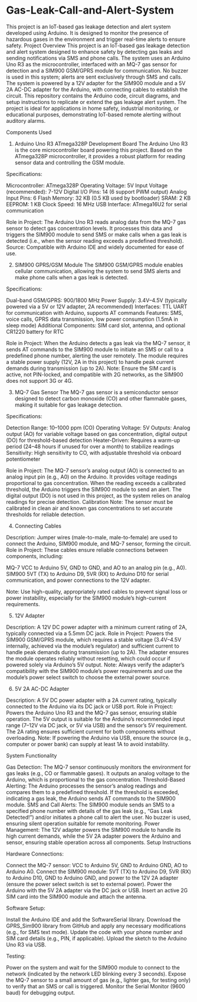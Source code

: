 # Gas-Leak-Call-and-Alert-System
This project is an IoT-based gas leakage detection and alert system developed using Arduino. It is designed to monitor the presence of hazardous gases in the environment and trigger real-time alerts to ensure safety.
Project Overview
This project is an IoT-based gas leakage detection and alert system designed to enhance safety by detecting gas leaks and sending notifications via SMS and phone calls. The system uses an Arduino Uno R3 as the microcontroller, interfaced with an MQ-7 gas sensor for detection and a SIM900 GSM/GPRS module for communication. No buzzer is used in this system; alerts are sent exclusively through SMS and calls. The system is powered by a 12V adapter for the SIM900 module and a 5V 2A AC-DC adapter for the Arduino, with connecting cables to establish the circuit.
This repository contains the Arduino code, circuit diagrams, and setup instructions to replicate or extend the gas leakage alert system. The project is ideal for applications in home safety, industrial monitoring, or educational purposes, demonstrating IoT-based remote alerting without auditory alarms.

Components Used
1. Arduino Uno R3 ATmega328P Development Board
The Arduino Uno R3 is the core microcontroller board powering this project. Based on the ATmega328P microcontroller, it provides a robust platform for reading sensor data and controlling the GSM module.

Specifications:

Microcontroller: ATmega328P
Operating Voltage: 5V
Input Voltage (recommended): 7-12V
Digital I/O Pins: 14 (6 support PWM output)
Analog Input Pins: 6
Flash Memory: 32 KB (0.5 KB used by bootloader)
SRAM: 2 KB
EEPROM: 1 KB
Clock Speed: 16 MHz
USB Interface: ATmega16U2 for serial communication


Role in Project: The Arduino Uno R3 reads analog data from the MQ-7 gas sensor to detect gas concentration levels. It processes this data and triggers the SIM900 module to send SMS or make calls when a gas leak is detected (i.e., when the sensor reading exceeds a predefined threshold).
Source: Compatible with Arduino IDE and widely documented for ease of use.

2. SIM900 GPRS/GSM Module
The SIM900 GSM/GPRS module enables cellular communication, allowing the system to send SMS alerts and make phone calls when a gas leak is detected.

Specifications:

Dual-band GSM/GPRS: 900/1800 MHz
Power Supply: 3.4V–4.5V (typically powered via a 5V or 12V adapter, 2A recommended)
Interfaces: TTL UART for communication with Arduino, supports AT commands
Features: SMS, voice calls, GPRS data transmission, low power consumption (1.5mA in sleep mode)
Additional Components: SIM card slot, antenna, and optional CR1220 battery for RTC


Role in Project: When the Arduino detects a gas leak via the MQ-7 sensor, it sends AT commands to the SIM900 module to initiate an SMS or call to a predefined phone number, alerting the user remotely. The module requires a stable power supply (12V, 2A in this project) to handle peak current demands during transmission (up to 2A).
Note: Ensure the SIM card is active, not PIN-locked, and compatible with 2G networks, as the SIM900 does not support 3G or 4G.

3. MQ-7 Gas Sensor
The MQ-7 gas sensor is a semiconductor sensor designed to detect carbon monoxide (CO) and other flammable gases, making it suitable for gas leakage detection.

Specifications:

Detection Range: 10–1000 ppm (CO)
Operating Voltage: 5V
Outputs: Analog output (AO) for variable voltage based on gas concentration, digital output (DO) for threshold-based detection
Heater-Driven: Requires a warm-up period (24–48 hours if unused for over a month) to stabilize readings
Sensitivity: High sensitivity to CO, with adjustable threshold via onboard potentiometer


Role in Project: The MQ-7 sensor’s analog output (AO) is connected to an analog input pin (e.g., A0) on the Arduino. It provides voltage readings proportional to gas concentration. When the reading exceeds a calibrated threshold, the Arduino triggers the SIM900 module to send an alert. The digital output (DO) is not used in this project, as the system relies on analog readings for precise detection.
Calibration Note: The sensor must be calibrated in clean air and known gas concentrations to set accurate thresholds for reliable detection.

4. Connecting Cables

Description: Jumper wires (male-to-male, male-to-female) are used to connect the Arduino, SIM900 module, and MQ-7 sensor, forming the circuit.
Role in Project: These cables ensure reliable connections between components, including:

MQ-7 VCC to Arduino 5V, GND to GND, and AO to an analog pin (e.g., A0).
SIM900 5VT (TX) to Arduino D9, 5VR (RX) to Arduino D10 for serial communication, and power connections to the 12V adapter.


Note: Use high-quality, appropriately rated cables to prevent signal loss or power instability, especially for the SIM900 module’s high-current requirements.

5. 12V Adapter

Description: A 12V DC power adapter with a minimum current rating of 2A, typically connected via a 5.5mm DC jack.
Role in Project: Powers the SIM900 GSM/GPRS module, which requires a stable voltage (3.4V–4.5V internally, achieved via the module’s regulator) and sufficient current to handle peak demands during transmission (up to 2A). The adapter ensures the module operates reliably without resetting, which could occur if powered solely via Arduino’s 5V output.
Note: Always verify the adapter’s compatibility with the SIM900 module’s power requirements and use the module’s power select switch to choose the external power source.

6. 5V 2A AC-DC Adapter

Description: A 5V DC power adapter with a 2A current rating, typically connected to the Arduino via its DC jack or USB port.
Role in Project: Powers the Arduino Uno R3 and the MQ-7 gas sensor, ensuring stable operation. The 5V output is suitable for the Arduino’s recommended input range (7–12V via DC jack, or 5V via USB) and the sensor’s 5V requirement. The 2A rating ensures sufficient current for both components without overloading.
Note: If powering the Arduino via USB, ensure the source (e.g., computer or power bank) can supply at least 1A to avoid instability.


System Functionality

Gas Detection: The MQ-7 sensor continuously monitors the environment for gas leaks (e.g., CO or flammable gases). It outputs an analog voltage to the Arduino, which is proportional to the gas concentration.
Threshold-Based Alerting: The Arduino processes the sensor’s analog readings and compares them to a predefined threshold. If the threshold is exceeded, indicating a gas leak, the Arduino sends AT commands to the SIM900 module.
SMS and Call Alerts: The SIM900 module sends an SMS to a specified phone number with details of the gas leak (e.g., “Gas Leak Detected!”) and/or initiates a phone call to alert the user. No buzzer is used, ensuring silent operation suitable for remote monitoring.
Power Management: The 12V adapter powers the SIM900 module to handle its high current demands, while the 5V 2A adapter powers the Arduino and sensor, ensuring stable operation across all components.
Setup Instructions

Hardware Connections:

Connect the MQ-7 sensor: VCC to Arduino 5V, GND to Arduino GND, AO to Arduino A0.
Connect the SIM900 module: 5VT (TX) to Arduino D9, 5VR (RX) to Arduino D10, GND to Arduino GND, and power to the 12V 2A adapter (ensure the power select switch is set to external power).
Power the Arduino with the 5V 2A adapter via the DC jack or USB.
Insert an active 2G SIM card into the SIM900 module and attach the antenna.


Software Setup:

Install the Arduino IDE and add the SoftwareSerial library.
Download the GPRS_Sim900 library from GitHub and apply any necessary modifications (e.g., for SMS text mode).
Update the code with your phone number and SIM card details (e.g., PIN, if applicable).
Upload the sketch to the Arduino Uno R3 via USB.

Testing:

Power on the system and wait for the SIM900 module to connect to the network (indicated by the network LED blinking every 3 seconds).
Expose the MQ-7 sensor to a small amount of gas (e.g., lighter gas, for testing only) to verify that an SMS or call is triggered.
Monitor the Serial Monitor (9600 baud) for debugging output.
